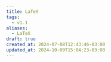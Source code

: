 ```yaml
---
title: LaTeX
tags:
  - v1.1
aliases:
  - LaTeX
draft: true
created_at: 2024-07-08T12:43:46-03:00
updated_at: 2024-10-09T15:04:23-03:00
---
```


